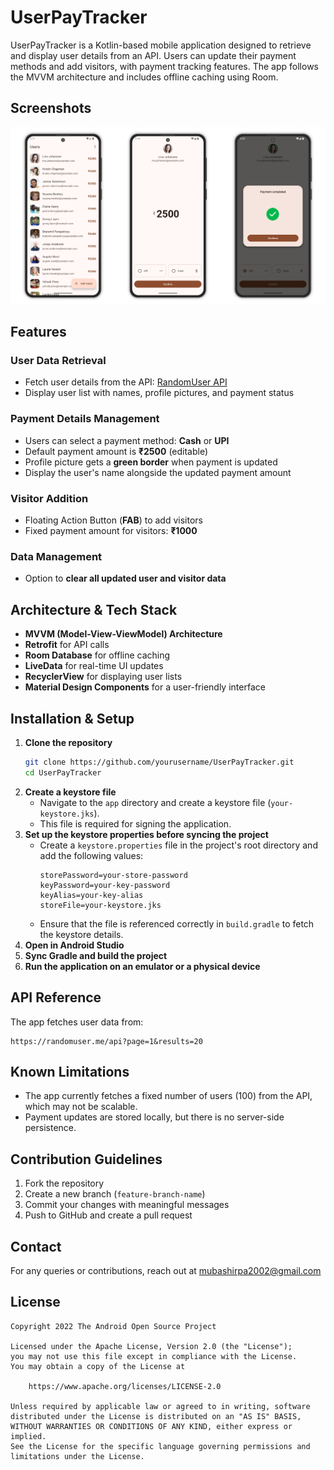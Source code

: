 # UserPayTracker

UserPayTracker is a Kotlin-based mobile application designed to retrieve and display user details
from an API. Users can update their payment methods and add visitors, with payment tracking
features. The app follows the MVVM architecture and includes offline caching using Room.

## **Screenshots**

<picture>
  <source media="(prefers-color-scheme: dark)" srcset="screenshots/screenshot-dark.png">
  <source media="(prefers-color-scheme: light)" srcset="screenshots/screenshot.png">
  <img alt="App Screenshot" src="screenshots/screenshot.png">
</picture>

## Features

### User Data Retrieval

- Fetch user details from the
  API: [RandomUser API](https://randomuser.me/api?page=1&results=20)
- Display user list with names, profile pictures, and payment status

### Payment Details Management

- Users can select a payment method: **Cash** or **UPI**
- Default payment amount is **₹2500** (editable)
- Profile picture gets a **green border** when payment is updated
- Display the user's name alongside the updated payment amount

### Visitor Addition

- Floating Action Button (**FAB**) to add visitors
- Fixed payment amount for visitors: **₹1000**

### Data Management

- Option to **clear all updated user and visitor data**

## Architecture & Tech Stack

- **MVVM (Model-View-ViewModel) Architecture**
- **Retrofit** for API calls
- **Room Database** for offline caching
- **LiveData** for real-time UI updates
- **RecyclerView** for displaying user lists
- **Material Design Components** for a user-friendly interface

## Installation & Setup

1. **Clone the repository**
   ```sh
   git clone https://github.com/yourusername/UserPayTracker.git
   cd UserPayTracker
   ```
2. **Create a keystore file**
    - Navigate to the `app` directory and create a keystore file (`your-keystore.jks`).
    - This file is required for signing the application.
3. **Set up the keystore properties before syncing the project**
    - Create a `keystore.properties` file in the project's root directory and add the following
      values:
      ```properties
      storePassword=your-store-password
      keyPassword=your-key-password
      keyAlias=your-key-alias
      storeFile=your-keystore.jks
      ```
    - Ensure that the file is referenced correctly in `build.gradle` to fetch the keystore details.
4. **Open in Android Studio**
5. **Sync Gradle and build the project**
6. **Run the application on an emulator or a physical device**

## API Reference

The app fetches user data from:

```
https://randomuser.me/api?page=1&results=20
```

## Known Limitations

- The app currently fetches a fixed number of users (100) from the API, which may not be scalable.
- Payment updates are stored locally, but there is no server-side persistence.

## Contribution Guidelines

1. Fork the repository
2. Create a new branch (`feature-branch-name`)
3. Commit your changes with meaningful messages
4. Push to GitHub and create a pull request

## Contact

For any queries or contributions, reach out
at [mubashirpa2002@gmail.com](mailto:mubashirpa2002@gmail.com)

## License

```
Copyright 2022 The Android Open Source Project

Licensed under the Apache License, Version 2.0 (the "License");
you may not use this file except in compliance with the License.
You may obtain a copy of the License at

    https://www.apache.org/licenses/LICENSE-2.0

Unless required by applicable law or agreed to in writing, software
distributed under the License is distributed on an "AS IS" BASIS,
WITHOUT WARRANTIES OR CONDITIONS OF ANY KIND, either express or implied.
See the License for the specific language governing permissions and
limitations under the License.
```
